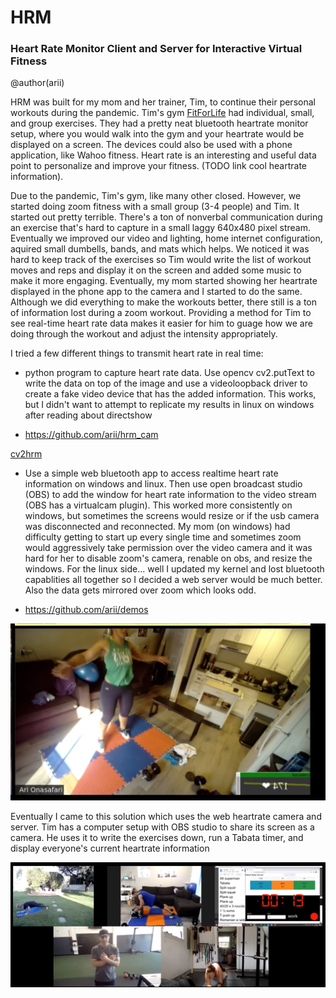 # HRM
### Heart Rate Monitor Client and Server for Interactive Virtual Fitness

@author(arii)

HRM was built for my mom and her trainer, Tim, to continue their personal workouts during the pandemic. Tim's gym [FitForLife](https://fitforlifegym.com) had individual, small, and group exercises.  They had a pretty neat bluetooth heartrate monitor setup, where you would walk into the gym and your heartrate would be displayed on a screen.  The devices could also be used with a phone application, like Wahoo fitness.  Heart rate is an interesting and useful data point to personalize and improve your fitness. (TODO link cool heartrate information).  

Due to the pandemic, Tim's gym, like many other closed.  However, we started doing zoom fitness with a small group (3-4 people) and Tim. It started out pretty terrible. There's a ton of nonverbal communication during an exercise that's hard to capture in a small laggy 640x480 pixel stream.  Eventually we improved our video and lighting, home internet configuration, aquired small dumbells, bands, and mats which helps.  We noticed it was hard to keep track of the exercises so Tim would write the list of workout moves and reps and display it on the screen and added some music to make it more engaging.  Eventually, my mom started showing her heartrate displayed in the phone app to the camera and I started to do the same.  Although we did everything to make the workouts better, there still is a ton of information lost during a zoom workout. Providing a method for Tim to see real-time heart rate data makes it easier for him to guage how we are doing through the workout and adjust the intensity appropriately.

I tried a few different things to transmit heart rate in real time:

* python program to capture heart rate data.  Use opencv cv2.putText to write the data on top of the image and use a videoloopback driver to create a fake video device that has the added information.  This works, but I didn't want to attempt to replicate my results in linux on windows after reading about directshow
 
 * https://github.com/arii/hrm_cam

[cv2hrm](https://github.com/arii/hrm/raw/leader/docs/figs/evolve1.png "CV2 HRM")

* Use a simple web bluetooth app to access realtime heart rate information on windows and linux.  Then use open broadcast studio (OBS) to add the window for heart rate information to the video stream (OBS has a virtualcam plugin).  This worked more consistently on windows, but sometimes the screens would resize or if the usb camera was disconnected and reconnected.  My mom (on windows) had difficulty getting to start up every single time and sometimes zoom would aggressively take permission over the video camera and it was hard for her to disable zoom's camera, renable on obs, and resize the windows.  For the linux side... well I updated my kernel and lost bluetooth capablities all together so I decided a web server would be much better.  Also the data gets mirrored over zoom which looks odd.
  
* https://github.com/arii/demos
  
![OBS + Web Client ](https://github.com/arii/hrm/raw/leader/docs/figs/evolve2.png  "OBS + Web Client")


Eventually I came to this solution which uses the web heartrate camera and server.  Tim has a computer setup with OBS studio to share its screen as a camera.  He uses it to write the exercises down, run a Tabata timer, and display everyone's current heartrate information

![OBS + Web App](https://github.com/arii/hrm/raw/leader/docs/figs/evolve3.png  "OBS + Web App")



